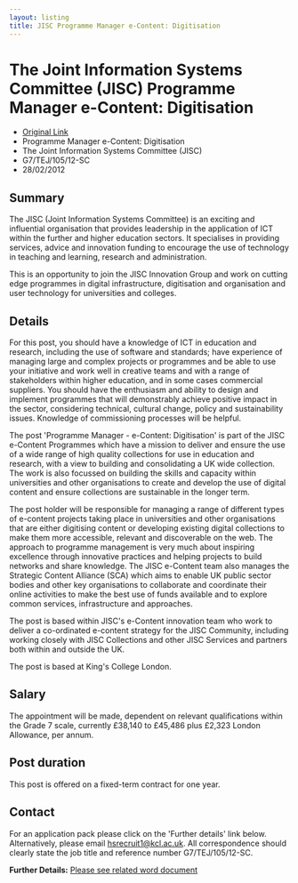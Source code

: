 ```yaml
---
layout: listing
title: JISC Programme Manager e-Content: Digitisation
---
```


# The Joint Information Systems Committee (JISC) Programme Manager e-Content: Digitisation

*  [Original Link](http://www.kcl.ac.uk/depsta/pertra/vacancy/external/pers_detail.php?jobindex=11296)
*  Programme Manager e-Content: Digitisation
*  The Joint Information Systems Committee (JISC)
*  G7/TEJ/105/12-SC
*  28/02/2012

## Summary	 
The JISC (Joint Information Systems Committee) is an exciting and influential organisation that provides leadership in the application of ICT within the further and higher education sectors. It specialises in providing services, advice and innovation funding to encourage the use of technology in teaching and learning, research and administration. 

This is an opportunity to join the JISC Innovation Group and work on cutting edge programmes in digital infrastructure, digitisation and organisation and user technology for universities and colleges.

## Details	 
For this post, you should have a knowledge of ICT in education and research, including the use of software and standards; have experience of managing large and complex projects or programmes and be able to use your initiative and work well in creative teams and with a range of stakeholders within higher education, and in some cases commercial suppliers. You should have the enthusiasm and ability to design and implement programmes that will demonstrably achieve positive impact in the sector, considering technical, cultural change, policy and sustainability issues. Knowledge of commissioning processes will be helpful.

The post 'Programme Manager - e-Content: Digitisation' is part of the JISC e-Content Programmes which have a mission to deliver and ensure the use of a wide range of high quality collections for use in education and research, with a view to building and consolidating a UK wide collection. The work is also focussed on building the skills and capacity within universities and other organisations to create and develop the use of digital content and ensure collections are sustainable in the longer term. 

The post holder will be responsible for managing a range of different types of e-content projects taking place in universities and other organisations that are either digitising content or developing existing digital collections to make them more accessible, relevant and discoverable on the web. The approach to programme management is very much about inspiring excellence through innovative practices and helping projects to build networks and share knowledge. The JISC e-Content team also manages the Strategic Content Alliance (SCA) which aims to enable UK public sector bodies and other key organisations to collaborate and coordinate their online activities to make the best use of funds available and to explore common services, infrastructure and approaches.

The post is based within JISC's e-Content innovation team who work to deliver a co-ordinated e-content strategy for the JISC Community, including working closely with JISC Collections and other JISC Services and partners both within and outside the UK.

The post is based at King's College London.

## Salary	
The appointment will be made, dependent on relevant qualifications within the Grade 7 scale, currently £38,140 to £45,486 plus £2,323 London Allowance, per annum.

## Post duration
This post is offered on a fixed-term contract for one year.

## Contact
For an application pack please click on the 'Further details' link below. Alternatively, please email hsrecruit1@kcl.ac.uk. All correspondence should clearly state the job title and reference number G7/TEJ/105/12-SC.

**Further Details:** [Please see related word document](http://www.kcl.ac.uk/depsta/pertra/vacancy/jd/11296.doc)